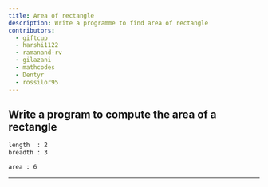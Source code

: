 ```yaml
---
title: Area of rectangle
description: Write a programme to find area of rectangle
contributors:
  - giftcup
  - harshi1122
  - ramanand-rv
  - gilazani
  - mathcodes
  - Dentyr
  - rossilor95
---
```


## Write a program to compute the area of a rectangle

```txt
length  : 2
breadth : 3

area : 6
```

---
